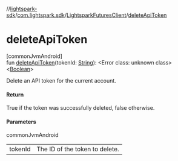 //[lightspark-sdk](../../../index.md)/[com.lightspark.sdk](../index.md)/[LightsparkFuturesClient](index.md)/[deleteApiToken](delete-api-token.md)

# deleteApiToken

[commonJvmAndroid]\
fun [deleteApiToken](delete-api-token.md)(tokenId: [String](https://kotlinlang.org/api/latest/jvm/stdlib/kotlin/-string/index.html)): &lt;Error class: unknown class&gt;&lt;[Boolean](https://kotlinlang.org/api/latest/jvm/stdlib/kotlin/-boolean/index.html)&gt;

Delete an API token for the current account.

#### Return

True if the token was successfully deleted, false otherwise.

#### Parameters

commonJvmAndroid

| | |
|---|---|
| tokenId | The ID of the token to delete. |
